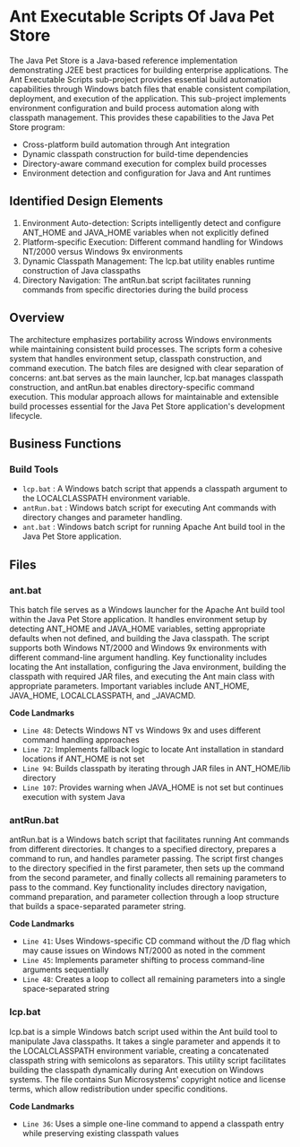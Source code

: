 # Ant Executable Scripts Of Java Pet Store

The Java Pet Store is a Java-based reference implementation demonstrating J2EE best practices for building enterprise applications. The Ant Executable Scripts sub-project provides essential build automation capabilities through Windows batch files that enable consistent compilation, deployment, and execution of the application. This sub-project implements environment configuration and build process automation along with classpath management. This provides these capabilities to the Java Pet Store program:

- Cross-platform build automation through Ant integration
- Dynamic classpath construction for build-time dependencies
- Directory-aware command execution for complex build processes
- Environment detection and configuration for Java and Ant runtimes

## Identified Design Elements

1. Environment Auto-detection: Scripts intelligently detect and configure ANT_HOME and JAVA_HOME variables when not explicitly defined
2. Platform-specific Execution: Different command handling for Windows NT/2000 versus Windows 9x environments
3. Dynamic Classpath Management: The lcp.bat utility enables runtime construction of Java classpaths
4. Directory Navigation: The antRun.bat script facilitates running commands from specific directories during the build process

## Overview
The architecture emphasizes portability across Windows environments while maintaining consistent build processes. The scripts form a cohesive system that handles environment setup, classpath construction, and command execution. The batch files are designed with clear separation of concerns: ant.bat serves as the main launcher, lcp.bat manages classpath construction, and antRun.bat enables directory-specific command execution. This modular approach allows for maintainable and extensible build processes essential for the Java Pet Store application's development lifecycle.

## Business Functions

### Build Tools
- `lcp.bat` : A Windows batch script that appends a classpath argument to the LOCALCLASSPATH environment variable.
- `antRun.bat` : Windows batch script for executing Ant commands with directory changes and parameter handling.
- `ant.bat` : Windows batch script for running Apache Ant build tool in the Java Pet Store application.

## Files
### ant.bat

This batch file serves as a Windows launcher for the Apache Ant build tool within the Java Pet Store application. It handles environment setup by detecting ANT_HOME and JAVA_HOME variables, setting appropriate defaults when not defined, and building the Java classpath. The script supports both Windows NT/2000 and Windows 9x environments with different command-line argument handling. Key functionality includes locating the Ant installation, configuring the Java environment, building the classpath with required JAR files, and executing the Ant main class with appropriate parameters. Important variables include ANT_HOME, JAVA_HOME, LOCALCLASSPATH, and _JAVACMD.

 **Code Landmarks**
- `Line 48`: Detects Windows NT vs Windows 9x and uses different command handling approaches
- `Line 72`: Implements fallback logic to locate Ant installation in standard locations if ANT_HOME is not set
- `Line 94`: Builds classpath by iterating through JAR files in ANT_HOME/lib directory
- `Line 107`: Provides warning when JAVA_HOME is not set but continues execution with system Java
### antRun.bat

antRun.bat is a Windows batch script that facilitates running Ant commands from different directories. It changes to a specified directory, prepares a command to run, and handles parameter passing. The script first changes to the directory specified in the first parameter, then sets up the command from the second parameter, and finally collects all remaining parameters to pass to the command. Key functionality includes directory navigation, command preparation, and parameter collection through a loop structure that builds a space-separated parameter string.

 **Code Landmarks**
- `Line 41`: Uses Windows-specific CD command without the /D flag which may cause issues on Windows NT/2000 as noted in the comment
- `Line 45`: Implements parameter shifting to process command-line arguments sequentially
- `Line 48`: Creates a loop to collect all remaining parameters into a single space-separated string
### lcp.bat

lcp.bat is a simple Windows batch script used within the Ant build tool to manipulate Java classpaths. It takes a single parameter and appends it to the LOCALCLASSPATH environment variable, creating a concatenated classpath string with semicolons as separators. This utility script facilitates building the classpath dynamically during Ant execution on Windows systems. The file contains Sun Microsystems' copyright notice and license terms, which allow redistribution under specific conditions.

 **Code Landmarks**
- `Line 36`: Uses a simple one-line command to append a classpath entry while preserving existing classpath values

[Generated by the Sage AI expert workbench: 2025-03-29 21:37:00  https://sage-tech.ai/workbench]: #